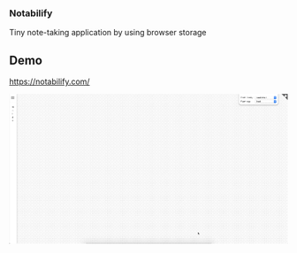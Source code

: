 ### Notabilify

Tiny note-taking application by using browser storage

## Demo
https://notabilify.com/

![demo](https://github.com/kaansey/notabilify/raw/master/src/assets/demo.gif)
